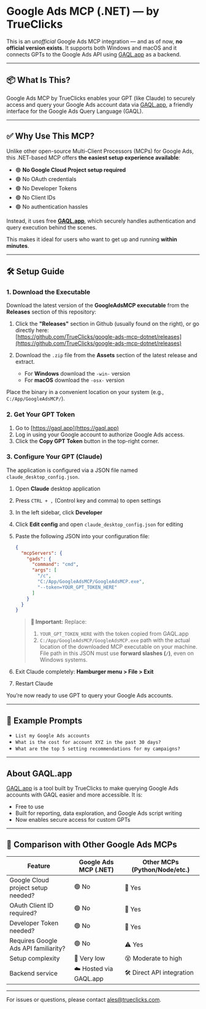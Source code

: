 
# Google Ads MCP (.NET) — by TrueClicks


This is an *unofficial* Google Ads MCP integration — and as of now, **no official version exists**. It supports both Windows and macOS and it connects GPTs to the Google Ads API using [GAQL.app](https://gaql.app) as a backend.



---

## 📦 What Is This?

Google Ads MCP by TrueClicks enables your GPT (like Claude) to securely access and query your Google Ads account data via [GAQL.app](https://gaql.app), a friendly interface for the Google Ads Query Language (GAQL).

---

## ✅ Why Use This MCP?

Unlike other open-source Multi-Client Processors (MCPs) for Google Ads, this .NET-based MCP offers **the easiest setup experience available**:

- 🟢 **No Google Cloud Project setup required**
- 🟢 No OAuth credentials
- 🟢 No Developer Tokens
- 🟢 No Client IDs
- 🟢 No authentication hassles

Instead, it uses free **[GAQL.app](https://gaql.app)**, which securely handles authentication and query execution behind the scenes.

This makes it ideal for users who want to get up and running **within minutes**.

---

## 🛠️ Setup Guide

### 1. Download the Executable

Download the latest version of the **GoogleAdsMCP executable** from the **Releases** section of this repository:

1. Click the **"Releases"** section in Github (usually found on the right), or go directly here:  
   [https://github.com/TrueClicks/google-ads-mcp-dotnet/releases](https://github.com/TrueClicks/google-ads-mcp-dotnet/releases)

2. Download the `.zip` file from the **Assets** section of the latest release and extract.
   - For **Windows** download the `-win-` version
   - For **macOS** download the `-osx-` version

Place the binary in a convenient location on your system (e.g., `C:/App/GoogleAdsMCP/`).

### 2. Get Your GPT Token

1. Go to [https://gaql.app](https://gaql.app)
2. Log in using your Google account to authorize Google Ads access.
3. Click the **Copy GPT Token** button in the top-right corner.

### 3. Configure Your GPT (Claude)

The application is configured via a JSON file named ```claude_desktop_config.json```.

1. Open **Claude** desktop application
2. Press `CTRL + ,` (Control key and comma) to open settings
3. In the left sidebar, click **Developer**
4. Click **Edit config** and open ``claude_desktop_config.json`` for editing
5. Paste the following JSON into your configuration file:

   ```json
   {
     "mcpServers": {
       "gads": {
         "command": "cmd",
         "args": [
           "/c",
           "C:/App/GoogleAdsMCP/GoogleAdsMCP.exe",
           "--token=YOUR_GPT_TOKEN_HERE"
         ]
       }
     }
   }
   ```

   > **📌 Important:** Replace:
   > 1. `YOUR_GPT_TOKEN_HERE` with the token copied from GAQL.app  
   > 2. `C:/App/GoogleAdsMCP/GoogleAdsMCP.exe` path with the actual location of the downloaded MCP executable on your machine. File path in this JSON must use **forward slashes (`/`)**, even on Windows systems.

6. Exit Claude completely: **Hamburger menu > File > Exit**
7. Restart Claude

You’re now ready to use GPT to query your Google Ads accounts.

---

## 🚀 Example Prompts

- `List my Google Ads accounts`
- `What is the cost for account XYZ in the past 30 days?`
- `What are the top 5 setting recommendations for my campaigns?`

---

## About GAQL.app

[GAQL.app](https://gaql.app) is a tool built by TrueClicks to make querying Google Ads accounts with GAQL easier and more accessible. It is:

- Free to use
- Built for reporting, data exploration, and Google Ads script writing
- Now enables secure access for custom GPTs

---

## 🧩 Comparison with Other Google Ads MCPs

| Feature                               | Google Ads MCP (.NET) | Other MCPs (Python/Node/etc.) |
|---------------------------------------|------------------------|-------------------------------|
| Google Cloud project setup needed?    | 🟢 No                  | 🔧 Yes                        |
| OAuth Client ID required?             | 🟢 No                  | 🔧 Yes                        |
| Developer Token needed?               | 🟢 No                  | 🔧 Yes                        |
| Requires Google Ads API familiarity?  | 🟢 No                  | ⚠️ Yes                        |
| Setup complexity                      | 🎉 Very low            | 😵 Moderate to high           |
| Backend service                       | ☁️ Hosted via GAQL.app | 🛠️ Direct API integration     |

---


For issues or questions, please contact ales@trueclicks.com.
